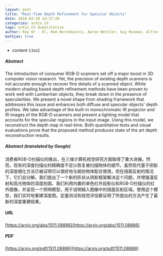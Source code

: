 ```yaml
---
layout: post
title: "Real-Time Depth Refinement for Specular Objects"
date: 2016-03-30 14:27:20
categories: arXiv_CV
tags: arXiv_CV Quantitative
author: Roy Or - El, Rom Hershkovitz, Aaron Wetzler, Guy Rosman, Alfred M. Bruckstein, Ron Kimmel
mathjax: true
---
```


* content
{:toc}

##### Abstract
The introduction of consumer RGB-D scanners set off a major boost in 3D computer vision research. Yet, the precision of existing depth scanners is not accurate enough to recover fine details of a scanned object. While modern shading based depth refinement methods have been proven to work well with Lambertian objects, they break down in the presence of specularities. We present a novel shape from shading framework that addresses this issue and enhances both diffuse and specular objects' depth profiles. We take advantage of the built-in monochromatic IR projector and IR images of the RGB-D scanners and present a lighting model that accounts for the specular regions in the input image. Using this model, we reconstruct the depth map in real-time. Both quantitative tests and visual evaluations prove that the proposed method produces state of the art depth reconstruction results.

##### Abstract (translated by Google)
消费者RGB-D扫描仪的推出，在三维计算机视觉研究方面取得了重大进展。然而，现有的深度扫描仪的精确度不足以恢复被扫描物体的细节。虽然现代基于阴影的深度细化方法已被证明可以很好地与朗伯物体配合使用，但在镜面反射的情况下，它们会分解。我们提出了一个新的形状从阴影框架解决这个问题，并增强漫反射和高光物体的深度剖面。我们利用内置的单色红外投影仪和RGB-D扫描仪的红外图像，并呈现一个照明模型，用于说明输入图像中的镜面反射区域。使用这个模型，我们实时地重建深度图。定量测试和视觉评估都证明了所提出的方法产生了最新的深度重建结果。

##### URL
[https://arxiv.org/abs/1511.08886](https://arxiv.org/abs/1511.08886)

##### PDF
[https://arxiv.org/pdf/1511.08886](https://arxiv.org/pdf/1511.08886)

